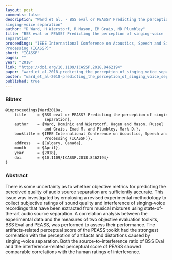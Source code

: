 ```yaml
---
layout: post
comments: false
description: "Ward et al. - BSS eval or PEASS? Predicting the perception of
singing-voice separation"
author: "D Ward, H Wierstorf, R Mason, EM Grais, MD Plumbley"
title: "BSS eval or PEASS? Predicting the perception of singing-voice
separation"
proceedings: "IEEE International Conference on Acoustics, Speech and Signal
Processing (ICASSP)"
short: "ICASSP"
pages: ""
year: "2018"
link: "https://doi.org/10.1109/ICASSP.2018.8462194"
paper: "ward_et_al-2018-predicting_the_perception_of_singing_voice_separation.pdf"
poster: "ward_et_al-2018-predicting_the_perception_of_singing_voice_separation-poster.pdf"
published: true
---
```


### Bibtex

```latex
@inproceedings{Ward2018a,
    title     = {BSS eval or PEASS? Predicting the perception of singing-voice
                 separation},
    author    = {Ward, Dominic and Wierstorf, Hagen and Mason, Russel
                 and Grais, Emad M. and Plumbley, Mark D.},
    booktitle = {IEEE International Conference on Acoustics, Speech and Signal
                 Processing (ICASSP)},
    address   = {Calgary, Canada},
    month     = {April},
    year      = {2018},
    doi       = {10.1109/ICASSP.2018.8462194}
}
```

### Abstract

There is some uncertainty as to whether objective metrics for predicting the
perceived quality of audio source separation are sufficiently accurate. This
issue was investigated by employing a revised experimental methodology to
collect subjective ratings of sound quality and interference of singing-voice
recordings that have been extracted from musical mixtures using state-of-the-art
audio source separation. A correlation analysis between the experimental data
and the measures of two objective evaluation toolkits, BSS Eval and PEASS, was
performed to assess their performance. The artifacts-related perceptual score of
the PEASS toolkit had the strongest correlation with the perception of artifacts
and distortions caused by singing-voice separation. Both the
source-to-interference ratio of BSS Eval and the interference-related perceptual
score of PEASS showed comparable correlations with the human ratings of
interference.
